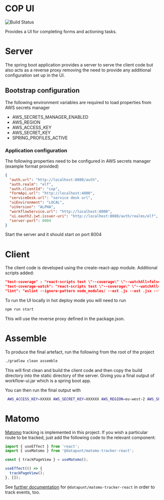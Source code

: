 # COP UI

![Build Status](https://github.com/UKHomeOffice/cop-ui/workflows/Publish%20Docker/badge.svg)

Provides a UI for completing forms and actioning tasks.

# Server

The spring boot application provides a server to serve the client code but also
acts as a reverse proxy removing the need to provide any additional configuration set up in the UI.

## Bootstrap configuration

The following environment variables are required to load properties from AWS secrets manager

* AWS_SECRETS_MANAGER_ENABLED
* AWS_REGION
* AWS_ACCESS_KEY
* AWS_SECRET_KEY
* SPRING_PROFILES_ACTIVE


### Application configuration

The following properties need to be configured in AWS secrets manager (example format provided)
```json
{
  "auth.url": "http://localhost:8080/auth",
  "auth.realm": "elf",
  "auth.clientId": "cop",
  "formApi.url": "http://localhost:4000",
  "serviceDesk.url": "service desk url",
  "uiEnvironment": "LOCAL",
  "uiVersion": "ALPHA",
  "workflowService.url": "http://localhost:8000",
  "ui.oauth2.jwt.issuer-uri": "http://localhost:8080/auth/realms/elf",
  "server-port": 8004
}
```

Start the server and it should start on port 8004

# Client

The client code is developed using the create-react-app module. Additional scripts added:

```json
"test-coverage" : "react-scripts test \"--coverage\" \"--watchAll=false\"",
"test-coverage-watch": "react-scripts test \"--coverage\" \"--watchAll=true\"",
"lint": "eslint --ignore-pattern node_modules/ --ext .js --ext .jsx --fix src"
```

To run the UI locally in hot deploy mode you will need to run

```bash
npm run start
```

This will use the reverse proxy defined in the package.json.  


# Assemble

To produce the final artefact, run the following from the root of the project

```bash
./gradlew clean assemble
```

This will first clean and build the client code and then copy the build directory into the static directory of the server. Giving you a final output of
workflow-ui.jar which is a spring boot app.

You can then run the final output with

```bash
 AWS_ACCESS_KEY=XXXXX AWS_SECRET_KEY=XXXXXX AWS_REGION=eu-west-2 AWS_SECRETS_MANAGER_ENABLED=true SPRING_PROFILES_ACTIVE=local java -jar server/build/libs/workflow-ui.jar
```

# Matomo

[Matomo](https://matomo.org/) tracking is implemented in this project. If you wish a particular route to be tracked, just add the following code to the relevant component:

```javascript
import { useEffect } from 'react';
import { useMatomo } from '@datapunt/matomo-tracker-react';

const { trackPageView } = useMatomo();

useEffect(() => {
  trackPageView();
}, []);
```

See [further documentation](https://www.npmjs.com/package/@datapunt/matomo-tracker-react#usage) for `@datapunt/matomo-tracker-react` in order to track events, too.
